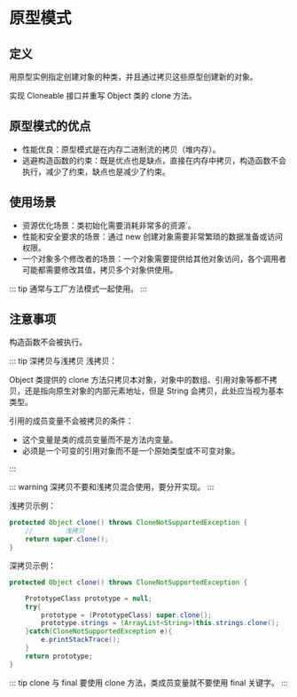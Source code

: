 # 原型模式

## 定义

用原型实例指定创建对象的种类，并且通过拷贝这些原型创建新的对象。

实现 Cloneable 接口并重写 Object 类的 clone 方法。

## 原型模式的优点

- 性能优良：原型模式是在内存二进制流的拷贝（堆内存）。
- 逃避构造函数的约束：既是优点也是缺点，直接在内存中拷贝，构造函数不会执行，减少了约束，缺点也是减少了约束。

## 使用场景

- 资源优化场景：类初始化需要消耗非常多的资源`。
- 性能和安全要求的场景：通过 new 创建对象需要非常繁琐的数据准备或访问权限。
- 一个对象多个修改者的场景：一个对象需要提供给其他对象访问，各个调用者可能都需要修改其值，拷贝多个对象供使用。

::: tip
通常与工厂方法模式一起使用。
:::

## 注意事项

构造函数不会被执行。

::: tip 深拷贝与浅拷贝
浅拷贝：

Object 类提供的 clone 方法只拷贝本对象，对象中的数组、引用对象等都不拷贝，还是指向原生对象的内部元素地址，但是 String 会拷贝，此处应当视为基本类型。

引用的成员变量不会被拷贝的条件：

- 这个变量是类的成员变量而不是方法内变量。
- 必须是一个可变的引用对象而不是一个原始类型或不可变对象。

:::

::: warning
深拷贝不要和浅拷贝混合使用，要分开实现。
:::

浅拷贝示例：

```java
protected Object clone() throws CloneNotSupportedException {
    //        浅拷贝
    return super.clone();
}
```

深拷贝示例：

```java
protected Object clone() throws CloneNotSupportedException {

    PrototypeClass prototype = null;
    try{
        prototype = (PrototypeClass) super.clone();
        prototype.strings = (ArrayList<String>)this.strings.clone();
    }catch(CloneNotSupportedException e){
        e.printStackTrace();
    }
    return prototype;
}
```

::: tip clone 与 final
要使用 clone 方法，类成员变量就不要使用 final 关键字。
:::
